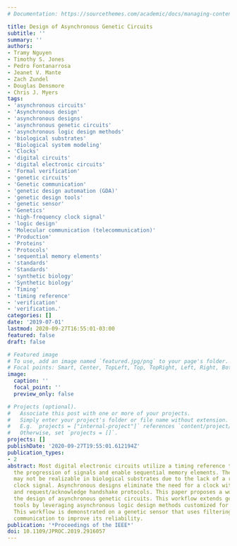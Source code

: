 ```yaml
---
# Documentation: https://sourcethemes.com/academic/docs/managing-content/

title: Design of Asynchronous Genetic Circuits
subtitle: ''
summary: ''
authors:
- Tramy Nguyen
- Timothy S. Jones
- Pedro Fontanarrosa
- Jeanet V. Mante
- Zach Zundel
- Douglas Densmore
- Chris J. Myers
tags:
- 'asynchronous circuits'
- 'Asynchronous design'
- 'asynchronous designs'
- 'asynchronous genetic circuits'
- 'asynchronous logic design methods'
- 'biological substrates'
- 'Biological system modeling'
- 'Clocks'
- 'digital circuits'
- 'digital electronic circuits'
- 'Formal verification'
- 'genetic circuits'
- 'Genetic communication'
- 'genetic design automation (GDA)'
- 'genetic design tools'
- 'genetic sensor'
- 'Genetics'
- 'high-frequency clock signal'
- 'logic design'
- 'Molecular communication (telecommunication)'
- 'Production'
- 'Proteins'
- 'Protocols'
- 'sequential memory elements'
- 'standards'
- 'Standards'
- 'synthetic biology'
- 'Synthetic biology'
- 'Timing'
- 'timing reference'
- 'verification'
- 'verification.'
categories: []
date: '2019-07-01'
lastmod: 2020-09-27T16:55:01-03:00
featured: false
draft: false

# Featured image
# To use, add an image named `featured.jpg/png` to your page's folder.
# Focal points: Smart, Center, TopLeft, Top, TopRight, Left, Right, BottomLeft, Bottom, BottomRight.
image:
  caption: ''
  focal_point: ''
  preview_only: false

# Projects (optional).
#   Associate this post with one or more of your projects.
#   Simply enter your project's folder or file name without extension.
#   E.g. `projects = ["internal-project"]` references `content/project/deep-learning/index.md`.
#   Otherwise, set `projects = []`.
projects: []
publishDate: '2020-09-27T19:55:01.612194Z'
publication_types:
- 2
abstract: Most digital electronic circuits utilize a timing reference to synchronize
  the progression of signals and enable sequential memory elements. These designs
  may not be realizable in biological substrates due to the lack of a reliable high-frequency
  clock signal. Asynchronous designs eliminate the need for a clock with data encodings
  and request/acknowledge handshake protocols. This paper proposes a workflow to automate
  the design of asynchronous genetic circuits. This workflow extends genetic design
  tools by leveraging asynchronous logic design methods customized for this technology.
  This workflow is demonstrated on a genetic sensor that uses filtering and cellular
  communication to improve its reliability.
publication: '*Proceedings of the IEEE*'
doi: 10.1109/JPROC.2019.2916057
---
```

